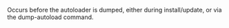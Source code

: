 Occurs before the autoloader is dumped, either during install/update, or via the dump-autoload command.
